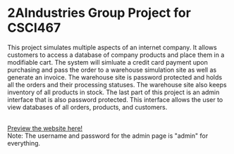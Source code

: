 # 2AIndustries Group Project for CSCI467

This project simulates multiple aspects of an internet company. It allows customers to access a database of company products and place them in a modifiable cart. The system will simluate a credit card payment upon purchasing and pass the order to a warehouse simulation site as well as generate an invoice. The warehouse site is password protected and holds all the orders and their processing statuses. The warehouse site also keeps inventory of all products in stock. The last part of this project is an admin interface that is also password protected. This interface allows the user to view databases of all orders, products, and customers.</br>
</br>

[Preview the website here!](https://students.cs.niu.edu/~z1893909/csci467/2AIndustries/draw_table.php) </br>
Note: The username and password for the admin page is "admin" for everything. </br>
